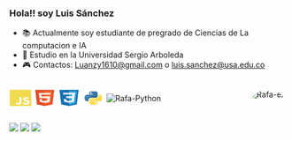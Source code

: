 ### Hola!! soy Luis Sánchez

- 📚 Actualmente soy estudiante de pregrado de Ciencias de La computacion e IA
- 🔎 Estudio en la Universidad Sergio Arboleda
- 🎮 Contactos: Luanzy1610@gmail.com o luis.sanchez@usa.edu.co



<div style="display: inline_block"><br>
  <img align="center" alt="Rafa-Js" height="30" width="40" src="https://raw.githubusercontent.com/devicons/devicon/master/icons/javascript/javascript-plain.svg">
  <img align="center" alt="Rafa-HTML" height="30" width="40" src="https://raw.githubusercontent.com/devicons/devicon/master/icons/html5/html5-original.svg">
  <img align="center" alt="Rafa-CSS" height="30" width="40" src="https://raw.githubusercontent.com/devicons/devicon/master/icons/css3/css3-original.svg">
  <img align="center" alt="Rafa-Python" height="30" width="40" src="https://raw.githubusercontent.com/devicons/devicon/master/icons/python/python-original.svg">
  <img align="center" alt="Rafa-Python" height="30" width="40"src="https://cdn.jsdelivr.net/gh/devicons/devicon/icons/java/java-original-wordmark.svg" />
          
  <img align="right" alt="Rafa-ext" height="150" style="border-radius:50px;" src= "https://i.pinimg.com/originals/33/a2/c1/33a2c14fdd6c9bd30d1b68a888c29b3d.jpg">
</div>

##
 
<div> 
  <a href="https://www.youtube.com/channel/UCeDQc0tku6xJXzB27Ld1TcA" target="_blank"><img src="https://img.shields.io/badge/YouTube-FF0000?style=for-the-badge&logo=youtube&logoColor=white" target="_blank"></a>
  <a href="https://instagram.com/Luansama16" target="_blank"><img src="https://img.shields.io/badge/-Instagram-%23E4405F?style=for-the-badge&logo=instagram&logoColor=white" target="_blank"></a> 
  <a href = "mailto:Luanzy1610@gmail.com"><img src="https://img.shields.io/badge/-Gmail-%23333?style=for-the-badge&logo=gmail&logoColor=white" target="_blank"></a>
  
</div>
